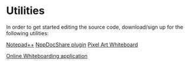 # Utilities #

In order to get started editing the source code, download/sign up for the following utilities:

[Notepad++](http://www.notepad-plus-plus.org/download/v6.6.6.html)
[NppDocShare plugin](http://sourceforge.net/projects/npp-plugins/files/NppDocShare/NppDocShare%20plugin%20v0.1/)
[Pixel Art Whiteboard](http://www.nullcity.com/Posts/Show/PixelArtWhiteboard)

[Online Whiteboarding application](http://mural.ly)